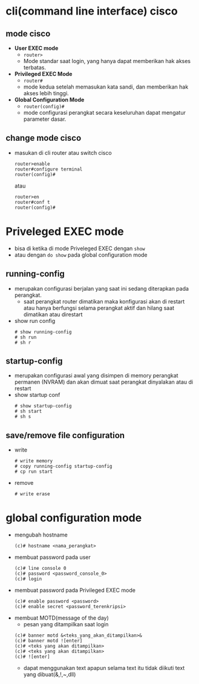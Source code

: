 # cli(command line interface) cisco
## mode cisco
- **User EXEC mode**
  - ```router>```
  - Mode standar saat login, yang hanya dapat memberikan hak akses terbatas.
- **Privileged EXEC Mode**
  - ```router#```
  - mode kedua setelah memasukan kata sandi, dan memberikan hak akses lebih tinggi.
- **Global Configuration Mode**
  - ```router(config)#```
  - mode configurasi perangkat secara keseluruhan dapat mengatur parameter dasar.

## change mode cisco
- masukan di cli router atau switch cisco
  ```
  router>enable
  router#configure terminal
  router(config)#
  ```
  atau
  ```
  router>en
  router#conf t
  router(config)#
  ```

# Priveleged EXEC mode
- bisa di ketika di mode Priveleged EXEC dengan ```show```
- atau dengan ```do show``` pada global configuration mode

## running-config
- merupakan configurasi berjalan yang saat ini sedang diterapkan pada perangkat.
  - saat perangkat router dimatikan maka konfigurasi akan di restart atau hanya berfungsi selama perangkat aktif dan hilang saat dimatikan atau direstart
- show run config
  ```
  # show running-config
  # sh run
  # sh r 
  ```

## startup-config
- merupakan configurasi awal yang disimpen di memory perangkat permanen (NVRAM) dan akan dimuat saat perangkat dinyalakan atau di restart
- show startup conf
  ```
  # show startup-config
  # sh start
  # sh s
  ```

## save/remove file configuration
- write
  ```
  # write memory
  # copy running-config startup-config
  # cp run start
  ```
- remove
  ```
  # write erase
  ```

# global configuration mode
- mengubah hostname
  ```
  (c)# hostname <nama_perangkat>
  ```
- membuat password pada user
  ```
  (c)# line console 0
  (c)# password <password_console_0>
  (c)# login
  ```
- membuat password pada Privileged EXEC mode
  ```
  (c)# enable password <password>
  (c)# enable secret <password_terenkripsi>
  ```
- membuat MOTD(message of the day)
  - pesan yang ditampilkan saat login
  ```
  (c)# banner motd &<teks_yang_akan_ditampilkan>&
  (c)# banner motd ![enter]
  (c)# <teks yang akan ditampilkan>
  (c)# <teks yang akan ditampilkan>
  (c)# ![enter]
  ```
  - dapat menggunakan text apapun selama text itu tidak diikuti text yang dibuat(&,!,~,dll)